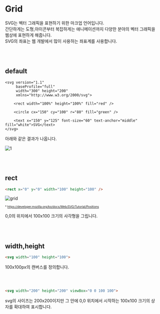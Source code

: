# Grid

SVG는 벡터 그래픽을 표현하기 위한 마크업 언어입니다. <br>
간단하게는 도형,아이콘부터 복잡하게는 애니메이션까지 다양한 분야의 벡터 그래픽을 <br>
웹상에 표현하게 해줍니다. <br>
SVG의 좌표는 웹 개발에서 많이 사용하는 좌표계를 사용합니다.

<br><br>

## default
```
<svg version="1.1"
     baseProfile="full"
     width="300" height="200"
     xmlns="http://www.w3.org/2000/svg">
	
	<rect width="100%" height="100%" fill="red" />	
	
	<circle cx="150" cy="100" r="80" fill="green" />
	
	<text x="150" y="125" font-size="60" text-anchor="middle" fill="white">SVG</text>
</svg>
```

아래와 같은 결과가 나옵니다.

![1](https://user-images.githubusercontent.com/7742074/117831401-7b256000-b2af-11eb-8aaa-a303efa8a44a.gif)

<br><br>

## rect

```html
<rect x="0" y="0" width="100" height="100" />
```

![grid](https://developer.mozilla.org/@api/deki/files/78/=Canvas_default_grid.png)

<sub><sup>* https://developer.mozilla.org/ko/docs/Web/SVG/Tutorial/Positions </sup></sub>


0,0의 위치에서 100x100 크기의 사각형을 그립니다.

<br><br>

## width,height

```html
<svg width="100" height="100">
```

100x100px의 캔버스를 정의합니다.

<br><br>

```html
<svg width="200" height="200" viewBox="0 0 100 100">
```

svg의 사이즈는 200x200이지만 그 안에 0,0 위치에서 시작하는
100x100 크기의 상자를 확대하여 표시합니다.
